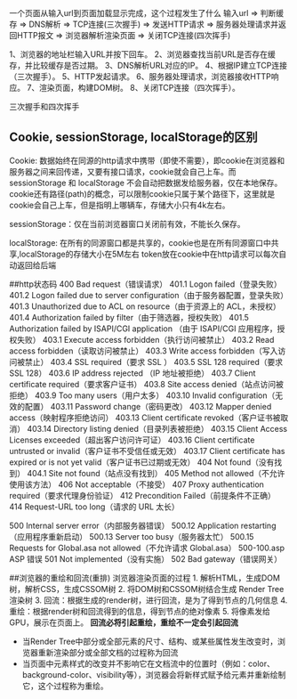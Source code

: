  一个页面从输入url到页面加载显示完成，这个过程发生了什么
  输入url => 判断缓存 => DNS解析 => TCP连接(三次握手) => 发送HTTP请求 => 服务器处理请求并返回HTTP报文 => 浏览器解析渲染页面 => 关闭TCP连接(四次挥手)

  1、浏览器的地址栏输入URL并按下回车。
  2、浏览器查找当前URL是否存在缓存，并比较缓存是否过期。
  3、DNS解析URL对应的IP。
  4、根据IP建立TCP连接（三次握手）。
  5、HTTP发起请求。
  6、服务器处理请求，浏览器接收HTTP响应。
  7、渲染页面，构建DOM树。
  8、关闭TCP连接（四次挥手）。


三次握手和四次挥手

##  Cookie, sessionStorage, localStorage的区别
Cookie: 数据始终在同源的http请求中携带（即使不需要），即cookie在浏览器和服务器之间来回传递，又要有接口请求，cookie就会自己上车。而sessionStorage 和 localStorage 不会自动把数据发给服务器，仅在本地保存。cookie还有路径(path)的概念，可以限制cookie只属于某个路径下，这里就是cookie会自己上车，但是指明上哪辆车，存储大小只有4k左右。

sessionStorage：仅在当前浏览器窗口关闭前有效，不能长久保存。

localStorage: 在所有的同源窗口都是共享的，cookie也是在所有同源窗口中共享,localStorage的存储大小在5M左右
token放在cookie中在http请求可以每次自动返回给后端

##http状态码
400 Bad request（错误请求）
401.1 Logon failed（登录失败）
401.2 Logon failed due to server configuration（由于服务器配置，登录失败）
401.3 Unauthorized due to ACL on resource（由于资源上的 ACL，未授权）
401.4 Authorization failed by filter（由于筛选器，授权失败）
401.5 Authorization failed by ISAPI/CGI application （由于 ISAPI/CGI 应用程序，授权失败）
403.1 Execute access forbidden（执行访问被禁止）
403.2 Read access forbidden（读取访问被禁止）
403.3 Write access forbidden（写入访问被禁止）
403.4 SSL required（要求 SSL ）
403.5 SSL 128 required（要求 SSL 128）
403.6 IP address rejected （IP 地址被拒绝）
403.7 Client certificate required（要求客户证书）
403.8 Site access denied（站点访问被拒绝）
403.9 Too many users（用户太多）
403.10 Invalid configuration（无效的配置）
403.11 Password change（密码更改）
403.12 Mapper denied access（映射程序拒绝访问）
403.13 Client certificate revoked（客户证书被取消）
403.14 Directory listing denied（目录列表被拒绝）
403.15 Client Access Licenses exceeded（超出客户访问许可证）
403.16 Client certificate untrusted or invalid（客户证书不受信任或无效）
403.17 Client certificate has expired or is not yet valid（客户证书已过期或无效）
404 Not found（没有找到）
404.1 Site not found（站点没有找到）
405 Method not allowed（不允许使用该方法）
406 Not acceptable（不接受）
407 Proxy authentication required（要求代理身份验证）
412 Precondition Failed（前提条件不正确）
414 Request-URL too long（请求的 URL 太长）

500 Internal server error（内部服务器错误）
500.12 Application restarting（应用程序重新启动）
500.13 Server too busy（服务器太忙）
500.15 Requests for Global.asa not allowed（不允许请求 Global.asa）
500-100.asp ASP 错误
501 Not implemented（没有实施）
502 Bad gateway（错误网关）

##浏览器的重绘和回流(重排)
  浏览器渲染页面的过程
    1. 解析HTML，生成DOM树，解析CSS，生成CSSOM树
    2. 将DOM树和CSSOM树结合生成 Render Tree 渲染树
    3. 回流：根据生成的render树，进行回流，是为了得到节点的几何信息
    4. 重绘：根据render树和回流得到的信息，得到节点的绝对像素
    5. 将像素发给GPU，展示在页面上。
    **回流必将引起重绘，重绘不一定会引起回流**
- 当Render Tree中部分或全部元素的尺寸、结构、或某些属性发生改变时，浏览器重新渲染部分或全部文档的过程称为回流
- 当页面中元素样式的改变并不影响它在文档流中的位置时（例如：color、background-color、visibility等），浏览器会将新样式赋予给元素并重新绘制它，这个过程称为重绘。